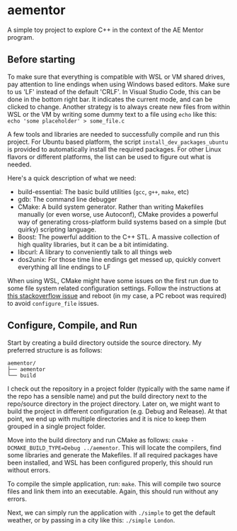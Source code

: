 # aementor

A simple toy project to explore C++ in the context of the AE Mentor program.

## Before starting
To make sure that everything is compatible with WSL or VM shared drives, pay attention to line endings when using Windows based editors. Make sure to us 'LF' instead of the default 'CRLF'. In Visual Studio Code, this can be done in the bottom right bar. It indicates the current mode, and can be clicked to change. Another strategy is to always create new files from within WSL or the VM by writing some dummy text to a file using `echo` like this: `echo 'some placeholder' > some_file.c`

A few tools and libraries are needed to successfully compile and run this project. For Ubuntu based platform, the script `install_dev_packages_ubuntu` is provided to automatically install the required packages. For other Linux flavors or different platforms, the list can be used to figure out what is needed. 

Here's a quick description of what we need:
- build-essential: The basic build utilities (`gcc`, `g++`, `make`, etc)
- gdb: The command line debugger
- CMake: A build system generator. Rather than writing Makefiles manually (or even worse, use Autoconf), CMake provides a powerful way of generating cross-platform build systems based on a simple (but quirky) scripting language.
- Boost: The powerful addition to the C++ STL. A massive collection of high quality libraries, but it can be a bit intimidating.
- libcurl: A library to conveniently talk to all things web
- dos2unix: For those time line endings get messed up, quickly convert everything all line endings to LF

When using WSL, CMake might have some issues on the first run due to some file system related configuration settings. Follow the instructions at [this stackoverflow issue](https://stackoverflow.com/a/62879722) and reboot (in my case, a PC reboot was required) to avoid `configure_file` issues.

## Configure, Compile, and Run
Start by creating a build directory outside the source directory. My preferred structure is as follows:
```
aementor/
├── aementor
└── build
```
I check out the repository in a project folder (typically with the same name if the repo has a sensible name) and put the build directory next to the repo/source directory in the project directory. Later on, we might want to build the project in different configuration (e.g. Debug and Release). At that point, we end up with multiple directories and it is nice to keep them grouped in a single project folder.

Move into the build directory and run CMake as follows: `cmake -DCMAKE_BUILD_TYPE=Debug ../aementor`. This will locate the compilers, find some libraries and generate the Makefiles. If all required packages have been installed, and WSL has been configured properly, this should run without errors.

To compile the simple application, run: `make`. This will compile two source files and link them into an executable. Again, this should run without any errors.

Next, we can simply run the application with `./simple` to get the default weather, or by passing in a city like this: `./simple London`.

